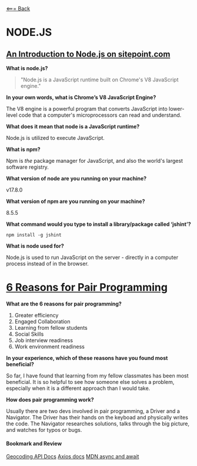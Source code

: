 [<=== Back](README.md)

# NODE.JS

## [An Introduction to Node.js on sitepoint.com](https://www.sitepoint.com/an-introduction-to-node-js/)

**What is node.js?**

> "Node.js is a JavaScript runtime built on Chrome's V8 JavaScript engine."

**In your own words, what is Chrome’s V8 JavaScript Engine?**

The V8 engine is a powerful program that converts JavaScript into lower-level code that a computer's microprocessors can read and understand.

**What does it mean that node is a JavaScript runtime?**

Node.js is utilized to execute JavaScript.

**What is npm?**

Npm is *the* package manager for JavaScript, and also the world's largest software registry.

**What version of node are you running on your machine?**

v17.8.0

**What version of npm are you running on your machine?**

8.5.5

**What command would you type to install a library/package called ‘jshint’?**

`npm install -g jshint`

**What is node used for?**

Node.js is used to run JavaScript on the server - directly in a computer process instead of in the browser.

# [6 Reasons for Pair Programming](https://www.codefellows.org/blog/6-reasons-for-pair-programming/)

**What are the 6 reasons for pair programming?**

1. Greater efficiency
2. Engaged Collaboration
3. Learning from fellow students
4. Social Skills
5. Job interview readiness
6. Work environment readiness

**In your experience, which of these reasons have you found most beneficial?**

So far, I have found that learning from my fellow classmates has been most beneficial. It is so helpful to see how someone else solves a problem, especially when it is a different approach than I would take.

**How does pair programming work?**

Usually there are two devs involved in pair programming, a Driver and a Navigator. The Driver has their hands on the keyboad and physically writes the code. The Navigator researches solutions, talks through the big picture, and watches for typos or bugs.

#### Bookmark and Review

[Geocoding API Docs](https://locationiq.com/)
[Axios docs](https://www.npmjs.com/package/axios)
[MDN async and await](https://developer.mozilla.org/en-US/docs/Learn/JavaScript/Asynchronous/Promises)
